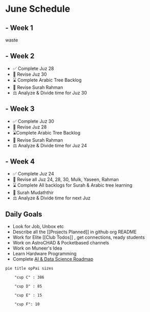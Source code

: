 # June Schedule

## - Week 1 
waste

## - Week 2
- ✅ Complete Juz 28
- 🧠 Revise Juz 30
- ⌛ Complete Arabic Tree Backlog
- 👀 Revise Surah Rahman
- ⚖️ Analyze & Divide time for Juz 30

## - Week 3
- ✅ Complete Juz 30
- 🧠 Revise Juz 28
- ⌛Complete Arabic Tree Backlog
- 👀 Revise Surah Rahman
- ⚖️ Analyze & Divide time for Juz 24

## - Week 4
- ✅ Complete Juz 24
- 🧠 Revise all Juz 24, 28, 30, Mulk, Yaseen, Rahman
- ⌛ Complete All backlogs for Surah & Arabic tree learning
- 👀 Surah Mudaththir
- ⚖️  Analyze & Divide time for next Juz


## Daily Goals
- Look for Job, Unbox etc
- Describe all the [[Projects Planned]] in github org README 
- Work for Elite [[Club Todos]] , get connections, ready students
- Work on AstroCHAD & Pocketbased channels
- Work on Muneer's Idea
- Learn Hardware Programming
- Complete [AI & Data Science Roadmap](https://roadmap.sh/ai-data-scientist)















```mermaid
pie title opPai sizes

    "cup C" : 386

    "cup D" : 85

    "cup E" : 15

    "cup F": 10
```
